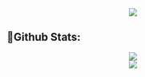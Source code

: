 
<div align="center"> <img src="https://readme-typing-svg.herokuapp.com/?lines=Hi, I'm Me106y &center=true&font=Roboto&size=27" /></div>

## 🤖Github Stats: 
<div align="center"> <img src="https://github-readme-stats.vercel.app/api?username=Me106y&show_icons=true&theme=tokyonight" /> </div>
<div align="center"> <img src="https://github-readme-streak-stats.herokuapp.com/?user=Me106y" /> </div>

<!--
**Me106y/Me106y** is a ✨ _special_ ✨ repository because its `README.md` (this file) appears on your GitHub profile.

Here are some ideas to get you started:

- 🔭 I’m currently working on ...
- 🌱 I’m currently learning ...
- 👯 I’m looking to collaborate on ...
- 🤔 I’m looking for help with ...
- 💬 Ask me about ...
- 📫 How to reach me: ...
- 😄 Pronouns: ...
- ⚡ Fun fact: ...
-->




